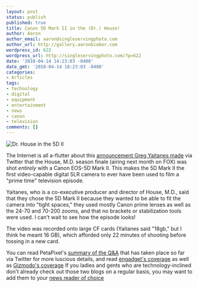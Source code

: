 ```yaml
---
layout: post
status: publish
published: true
title: Canon 5D Mark II in the (Dr.) House!
author: Aaron
author_email: aaron@singleservingphoto.com
author_url: http://gallery.aaronbieber.com
wordpress_id: 622
wordpress_url: http://singleservingphoto.com/?p=622
date: '2010-04-14 14:23:03 -0400'
date_gmt: '2010-04-14 18:23:03 -0400'
categories:
- Articles
tags:
- technology
- digital
- equipment
- entertainment
- news
- canon
- television
comments: []
---
```

![](http://singleservingphoto.com/wp-content/uploads/2010/04/House_in_the_5DII-300x300.jpg "Dr. House in the 5D II")

The Internet is all a-flutter about this [announcement Greg Yaitanes
made](http://twitter.com/GregYaitanes/status/11731103539) via Twitter
that the House, M.D. season finale (airing next month on FOX) was shot
_entirely_ with a Canon EOS-5D Mark II. This makes the 5D Mark II the
first video-capable digital SLR camera to ever have been used to film a
"prime time" television episode.

Yaitanes, who is a co-executive producer and director of House, M.D.,
said that they chose the 5D Mark II because they wanted to be able to
fit the camera into "tight spaces," they used mostly Canon prime lenses
as well as the 24-70 and 70-200 zooms, and that no brackets or
stabilization tools were used. I can't wait to see how the episode
looks!

The video was recorded onto large CF cards (Yaitanes said "18gb," but I
think he meant 16 GB), which afforded only 22 minutes of shooting before
tossing in a new card.

You can read PetaPixel's [summary of the
Q&A](http://www.petapixel.com/2010/04/09/house-season-finale-filmed-entirely-with-canon-5d-mark-ii/)
that has taken place so far via Twitter for more luscious details, and
read [engadget's
coverage](http://www.engadget.com/2010/04/13/canon-5d-mark-ii-used-to-shoot-entire-house-season-finale-direc/)
as well as [Gizmodo's
coverage](http://gizmodo.com/5515991/house-season-finale-shot-entirely-on-a-canon-5d-mark-ii.)
If you ladies and gents who are technology-inclined don't already check
out those two blogs on a regular basis, you may want to add them to your
[news reader of choice](http://reader.google.com.)
